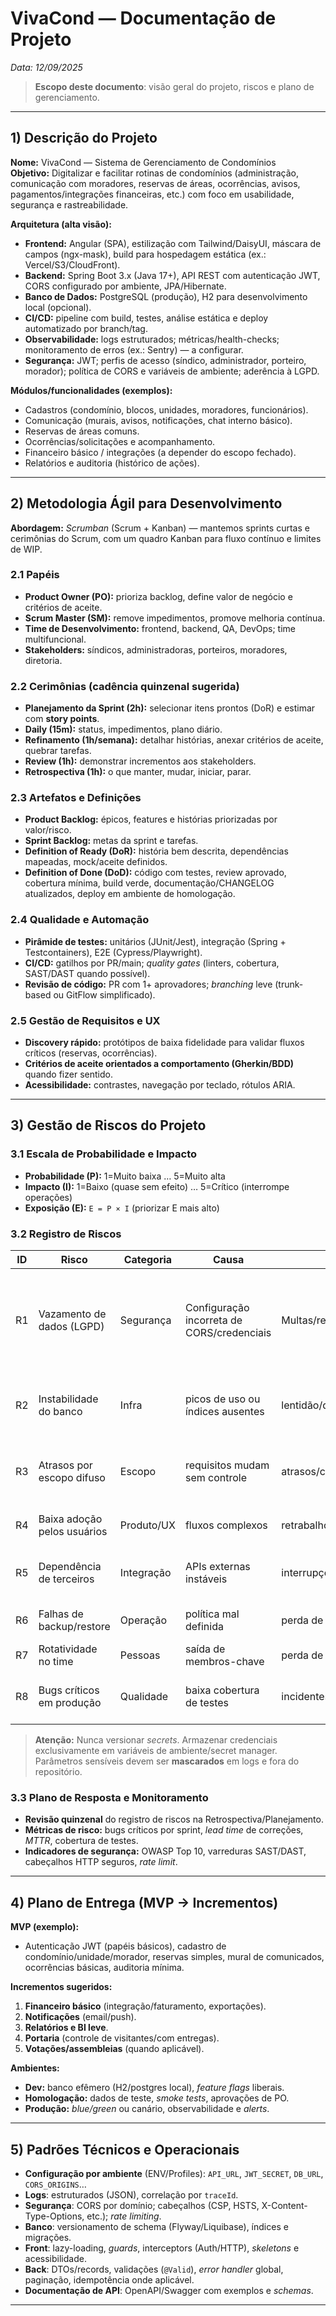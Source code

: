 # VivaCond — Documentação de Projeto
_Data: 12/09/2025_

> **Escopo deste documento**: visão geral do projeto, riscos e plano de gerenciamento.
---

## 1) Descrição do Projeto

**Nome:** VivaCond — Sistema de Gerenciamento de Condomínios  
**Objetivo:** Digitalizar e facilitar rotinas de condomínios (administração, comunicação com moradores, reservas de áreas, ocorrências, avisos, pagamentos/integrações financeiras, etc.) com foco em usabilidade, segurança e rastreabilidade.

**Arquitetura (alta visão):**
- **Frontend:** Angular (SPA), estilização com Tailwind/DaisyUI, máscara de campos (ngx-mask), build para hospedagem estática (ex.: Vercel/S3/CloudFront).
- **Backend:** Spring Boot 3.x (Java 17+), API REST com autenticação JWT, CORS configurado por ambiente, JPA/Hibernate.
- **Banco de Dados:** PostgreSQL (produção), H2 para desenvolvimento local (opcional).
- **CI/CD:** pipeline com build, testes, análise estática e deploy automatizado por branch/tag.
- **Observabilidade:** logs estruturados; métricas/health-checks; monitoramento de erros (ex.: Sentry) — a configurar.
- **Segurança:** JWT; perfis de acesso (síndico, administrador, porteiro, morador); política de CORS e variáveis de ambiente; aderência à LGPD.

**Módulos/funcionalidades (exemplos):**
- Cadastros (condomínio, blocos, unidades, moradores, funcionários).
- Comunicação (murais, avisos, notificações, chat interno básico).
- Reservas de áreas comuns.
- Ocorrências/solicitações e acompanhamento.
- Financeiro básico / integrações (a depender do escopo fechado).
- Relatórios e auditoria (histórico de ações).

---

## 2) Metodologia Ágil para Desenvolvimento

**Abordagem:** _Scrumban_ (Scrum + Kanban) — mantemos sprints curtas e cerimônias do Scrum, com um quadro Kanban para fluxo contínuo e limites de WIP.

### 2.1 Papéis
- **Product Owner (PO):** prioriza backlog, define valor de negócio e critérios de aceite.
- **Scrum Master (SM):** remove impedimentos, promove melhoria contínua.
- **Time de Desenvolvimento:** frontend, backend, QA, DevOps; time multifuncional.
- **Stakeholders:** síndicos, administradoras, porteiros, moradores, diretoria.

### 2.2 Cerimônias (cadência quinzenal sugerida)
- **Planejamento da Sprint (2h):** selecionar itens prontos (DoR) e estimar com **story points**.
- **Daily (15m):** status, impedimentos, plano diário.
- **Refinamento (1h/semana):** detalhar histórias, anexar critérios de aceite, quebrar tarefas.
- **Review (1h):** demonstrar incrementos aos stakeholders.
- **Retrospectiva (1h):** o que manter, mudar, iniciar, parar.

### 2.3 Artefatos e Definições
- **Product Backlog:** épicos, features e histórias priorizadas por valor/risco.
- **Sprint Backlog:** metas da sprint e tarefas.
- **Definition of Ready (DoR):** história bem descrita, dependências mapeadas, mock/aceite definidos.
- **Definition of Done (DoD):** código com testes, review aprovado, cobertura mínima, build verde, documentação/CHANGELOG atualizados, deploy em ambiente de homologação.

### 2.4 Qualidade e Automação
- **Pirâmide de testes:** unitários (JUnit/Jest), integração (Spring + Testcontainers), E2E (Cypress/Playwright).
- **CI/CD:** gatilhos por PR/main; *quality gates* (linters, cobertura, SAST/DAST quando possível).
- **Revisão de código:** PR com 1+ aprovadores; _branching_ leve (trunk-based ou GitFlow simplificado).

### 2.5 Gestão de Requisitos e UX
- **Discovery rápido:** protótipos de baixa fidelidade para validar fluxos críticos (reservas, ocorrências).
- **Critérios de aceite orientados a comportamento (Gherkin/BDD)** quando fizer sentido.
- **Acessibilidade:** contrastes, navegação por teclado, rótulos ARIA.

---

## 3) Gestão de Riscos do Projeto

### 3.1 Escala de Probabilidade e Impacto
- **Probabilidade (P):** 1=Muito baixa … 5=Muito alta
- **Impacto (I):** 1=Baixo (quase sem efeito) … 5=Crítico (interrompe operações)
- **Exposição (E):** `E = P × I` (priorizar E mais alto)

### 3.2 Registro de Riscos
| ID | Risco | Categoria | Causa | Consequência | P | I | E | Disparadores | Mitigações | Contingência | Responsável | Status |
|----|-------|-----------|-------|--------------|---|---|---|--------------|------------|--------------|-------------|--------|
| R1 | Vazamento de dados (LGPD) | Segurança | Configuração incorreta de CORS/credenciais | Multas/reputação/indisponibilidade | 3 | 5 | 15 | alertas de WAF, picos de tráfego | _Secrets_ via **ENV/Secrets Manager**, _least privilege_, auditoria de acesso, pentest | isolar serviço, rotacionar chaves, notificar DPO e usuários | Eng. Líder | Aberto |
| R2 | Instabilidade do banco | Infra | picos de uso ou índices ausentes | lentidão/queda | 3 | 4 | 12 | aumento de latência | auto‐scaling/planos maiores, índices e _query plan_ | failover, réplicas de leitura | DevOps/DBA | Aberto |
| R3 | Atrasos por escopo difuso | Escopo | requisitos mudam sem controle | atrasos/custos | 4 | 3 | 12 | histórias grandes/ambíguas | DoR rígida, _change control_, épicos fatiados | replanejar sprint e MVP | PO/SM | Aberto |
| R4 | Baixa adoção pelos usuários | Produto/UX | fluxos complexos | retrabalho/treinamento | 3 | 3 | 9 | tickets repetitivos | testes de usabilidade, _walkthroughs_ | guias em vídeo, _feature flags_ | UX/PO | Aberto |
| R5 | Dependência de terceiros | Integração | APIs externas instáveis | interrupções | 2 | 4 | 8 | erros 5xx/timeout | _circuit breaker_, _retry/backoff_, _mock_ | fila de compensação | Backend | Aberto |
| R6 | Falhas de backup/restore | Operação | política mal definida | perda de dados | 2 | 5 | 10 | jobs com erro | _backups_ diários + teste de **restore** | restore documentado | DevOps | Aberto |
| R7 | Rotatividade no time | Pessoas | saída de membros-chave | perda de conhecimento | 3 | 3 | 9 | queda na cadência | _pairing_, _docs_, _bus factor_ | _onboarding_ rápido | SM | Aberto |
| R8 | Bugs críticos em produção | Qualidade | baixa cobertura de testes | incidentes | 3 | 4 | 12 | falhas repetidas | testes/E2E, _feature toggles_, canário | rollback rápido | Eng. Líder | Aberto |

> **Atenção:** Nunca versionar _secrets_. Armazenar credenciais exclusivamente em variáveis de ambiente/secret manager. Parâmetros sensíveis devem ser **mascarados** em logs e fora do repositório.

### 3.3 Plano de Resposta e Monitoramento
- **Revisão quinzenal** do registro de riscos na Retrospectiva/Planejamento.
- **Métricas de risco:** bugs críticos por sprint, _lead time_ de correções, _MTTR_, cobertura de testes.
- **Indicadores de segurança:** OWASP Top 10, varreduras SAST/DAST, cabeçalhos HTTP seguros, _rate limit_.

---

## 4) Plano de Entrega (MVP → Incrementos)

**MVP (exemplo):**
- Autenticação JWT (papéis básicos), cadastro de condomínio/unidade/morador, reservas simples, mural de comunicados, ocorrências básicas, auditoria mínima.

**Incrementos sugeridos:**
1. **Financeiro básico** (integração/faturamento, exportações).
2. **Notificações** (email/push).
3. **Relatórios e BI leve**.
4. **Portaria** (controle de visitantes/com entregas).
5. **Votações/assembleias** (quando aplicável).

**Ambientes:**
- **Dev:** banco efêmero (H2/postgres local), _feature flags_ liberais.
- **Homologação:** dados de teste, _smoke tests_, aprovações de PO.
- **Produção:** _blue/green_ ou canário, observabilidade e _alerts_.

---

## 5) Padrões Técnicos e Operacionais

- **Configuração por ambiente** (ENV/Profiles): `API_URL`, `JWT_SECRET`, `DB_URL`, `CORS_ORIGINS`…
- **Logs**: estruturados (JSON), correlação por `traceId`.
- **Segurança**: CORS por domínio; cabeçalhos (CSP, HSTS, X-Content-Type-Options, etc.); _rate limiting_.
- **Banco**: versionamento de schema (Flyway/Liquibase), índices e migrações.
- **Front**: lazy-loading, _guards_, interceptors (Auth/HTTP), _skeletons_ e acessibilidade.
- **Back**: DTOs/records, validações (`@Valid`), _error handler_ global, paginação, idempotência onde aplicável.
- **Documentação de API**: OpenAPI/Swagger com exemplos e _schemas_.

---
